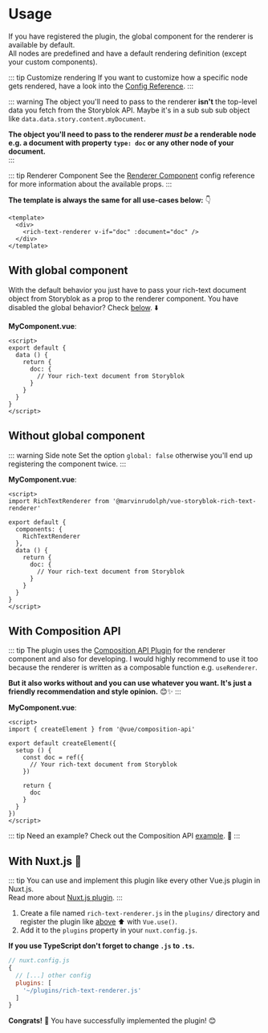 # Usage

If you have registered the plugin, the global component for the renderer is available by default.<br>
All nodes are predefined and have a default rendering definition (except your custom components).

::: tip Customize rendering
If you want to customize how a specific node gets rendered, have a look into the [Config Reference](/vue-plugin/config/).
:::

::: warning
The object you'll need to pass to the renderer **isn't** the top-level data you fetch from the Storyblok API.
Maybe it's in a sub sub sub object like `data.data.story.content.myDocument`. 

**The object you'll need to pass to the renderer *must be* a renderable node e.g. a document with property `type: doc` or any other node of your document.**<br>
:::

::: tip Renderer Component
See the [Renderer Component](/vue-plugin/config#renderer-component) config reference for more information about the available props.
:::

**The template is always the same for all use-cases below:** :point_down:

``` vue
<template>
  <div>
    <rich-text-renderer v-if="doc" :document="doc" />
  </div>
</template>
```

## With global component

With the default behavior you just have to pass your rich-text document object from Storyblok as a prop to the renderer component.
You have disabled the global behavior? Check [below](#without-global-component). :arrow_down:

**MyComponent.vue**:

``` vue
<script>
export default {
  data () {
    return {
      doc: { 
        // Your rich-text document from Storyblok
      }
    }
  }
}
</script>
```

## Without global component

::: warning Side note
Set the option `global: false` otherwise you'll end up registering the component twice.
:::

**MyComponent.vue**:

``` vue
<script>
import RichTextRenderer from '@marvinrudolph/vue-storyblok-rich-text-renderer'

export default {
  components: {
    RichTextRenderer
  },
  data () {
    return {
      doc: { 
        // Your rich-text document from Storyblok
      }
    }
  }
}
</script>
```

## With Composition API

::: tip
The plugin uses the [Composition API Plugin](https://github.com/vuejs/composition-api) for the renderer component and also for developing.
I would highly recommend to use it too because the renderer is written as a composable function e.g. `useRenderer`.

**But it also works without and you can use whatever you want. It's just a friendly recommendation and style opinion.** :blush::sparkles:
:::

**MyComponent.vue**:

``` vue
<script>
import { createElement } from '@vue/composition-api'

export default createElement({
  setup () {
    const doc = ref({
      // Your rich-text document from Storyblok
    })

    return {
      doc
    }
  }
})
</script>
```

::: tip Need an example?
Check out the Composition API [example](/vue-plugin/examples#composition-api). :construction:
:::

## With Nuxt.js :green_heart:

::: tip
You can use and implement this plugin like every other Vue.js plugin in Nuxt.js.<br>
Read more about [Nuxt.js plugin](https://nuxtjs.org/guide/plugins).
:::

1. Create a file named `rich-text-renderer.js` in the `plugins/` directory and register the plugin like [above](#with-global-component) :arrow_up: with `Vue.use()`.
2. Add it to the `plugins` property in your `nuxt.config.js`.

**If you use TypeScript don't forget to change `.js` to `.ts`.**

``` js
// nuxt.config.js
{
  // [...] other config
  plugins: [
    '~/plugins/rich-text-renderer.js'
  ]
}
```

**Congrats!** :tada: You have successfully implemented the plugin! :blush:
